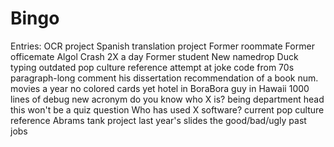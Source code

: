 # Bingo

Entries:
OCR project
Spanish translation project
Former roommate
Former officemate
Algol
Crash 2X a day
Former student
New namedrop
Duck typing
outdated pop culture reference
attempt at joke
code from 70s
paragraph-long comment
his dissertation
recommendation of a book
num. movies a year
no colored cards yet
hotel in BoraBora
guy in Hawaii
1000 lines of debug
new acronym
do you know who X is?
being department head
this won't be a quiz question
Who has used X software?
current pop culture reference
Abrams tank project
last year's slides
the good/bad/ugly
past jobs
